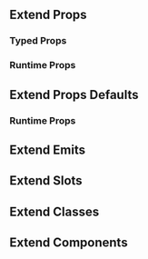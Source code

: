 <script setup lang="ts">
</script>
## Extend Props
### Typed Props
### Runtime Props
## Extend Props Defaults
### Runtime Props
## Extend Emits
## Extend Slots
## Extend Classes
## Extend Components
